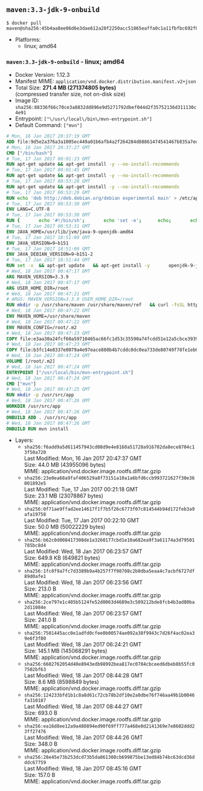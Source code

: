 ## `maven:3.3-jdk-9-onbuild`

```console
$ docker pull maven@sha256:45b4aa8ee06d6e3dae612a20f2250acc51865eaffa0c1a11fbfbc692f0f26bb3
```

-	Platforms:
	-	linux; amd64

### `maven:3.3-jdk-9-onbuild` - linux; amd64

-	Docker Version: 1.12.3
-	Manifest MIME: `application/vnd.docker.distribution.manifest.v2+json`
-	Total Size: **271.4 MB (271374805 bytes)**  
	(compressed transfer size, not on-disk size)
-	Image ID: `sha256:88336f66c70ce3a8832dd896e9d5271792dbef044d2f35752136d311130c4e91`
-	Entrypoint: `["\/usr\/local\/bin\/mvn-entrypoint.sh"]`
-	Default Command: `["mvn"]`

```dockerfile
# Mon, 16 Jan 2017 20:37:19 GMT
ADD file:9d5e2a376a3a1005ec449a01b6afb4a2f264284d88861474541467b835a7edfc in / 
# Mon, 16 Jan 2017 20:37:27 GMT
CMD ["/bin/bash"]
# Tue, 17 Jan 2017 00:01:23 GMT
RUN apt-get update && apt-get install -y --no-install-recommends 		ca-certificates 		curl 		wget 	&& rm -rf /var/lib/apt/lists/*
# Tue, 17 Jan 2017 00:01:45 GMT
RUN apt-get update && apt-get install -y --no-install-recommends 		bzr 		git 		mercurial 		openssh-client 		subversion 				procps 	&& rm -rf /var/lib/apt/lists/*
# Tue, 17 Jan 2017 00:53:28 GMT
RUN apt-get update && apt-get install -y --no-install-recommends 		bzip2 		unzip 		xz-utils 	&& rm -rf /var/lib/apt/lists/*
# Tue, 17 Jan 2017 00:53:29 GMT
RUN echo 'deb http://deb.debian.org/debian experimental main' > /etc/apt/sources.list.d/experimental.list
# Tue, 17 Jan 2017 00:53:30 GMT
ENV LANG=C.UTF-8
# Tue, 17 Jan 2017 00:53:30 GMT
RUN { 		echo '#!/bin/sh'; 		echo 'set -e'; 		echo; 		echo 'dirname "$(dirname "$(readlink -f "$(which javac || which java)")")"'; 	} > /usr/local/bin/docker-java-home 	&& chmod +x /usr/local/bin/docker-java-home
# Tue, 17 Jan 2017 00:53:31 GMT
ENV JAVA_HOME=/usr/lib/jvm/java-9-openjdk-amd64
# Tue, 17 Jan 2017 18:51:09 GMT
ENV JAVA_VERSION=9~b151
# Tue, 17 Jan 2017 18:51:09 GMT
ENV JAVA_DEBIAN_VERSION=9~b151-2
# Tue, 17 Jan 2017 18:51:44 GMT
RUN set -x 	&& apt-get update 	&& apt-get install -y 		openjdk-9-jdk-headless="$JAVA_DEBIAN_VERSION" 	&& rm -rf /var/lib/apt/lists/* 	&& [ "$JAVA_HOME" = "$(docker-java-home)" ]
# Wed, 18 Jan 2017 00:47:17 GMT
ARG MAVEN_VERSION=3.3.9
# Wed, 18 Jan 2017 00:47:17 GMT
ARG USER_HOME_DIR=/root
# Wed, 18 Jan 2017 00:47:21 GMT
# ARGS: MAVEN_VERSION=3.3.9 USER_HOME_DIR=/root
RUN mkdir -p /usr/share/maven /usr/share/maven/ref   && curl -fsSL http://apache.osuosl.org/maven/maven-3/$MAVEN_VERSION/binaries/apache-maven-$MAVEN_VERSION-bin.tar.gz     | tar -xzC /usr/share/maven --strip-components=1   && ln -s /usr/share/maven/bin/mvn /usr/bin/mvn
# Wed, 18 Jan 2017 00:47:22 GMT
ENV MAVEN_HOME=/usr/share/maven
# Wed, 18 Jan 2017 00:47:22 GMT
ENV MAVEN_CONFIG=/root/.m2
# Wed, 18 Jan 2017 00:47:23 GMT
COPY file:e3aa30a24fcf60a59710465ac66fc1d53c35590a74fcdd51e12a5cbce393904b in /usr/local/bin/mvn-entrypoint.sh 
# Wed, 18 Jan 2017 00:47:23 GMT
COPY file:b3fc14e8337e0079a4e97eace880b4b7cddc0dc0ea733de80749f78fe1eb089a in /usr/share/maven/ref/ 
# Wed, 18 Jan 2017 00:47:24 GMT
VOLUME [/root/.m2]
# Wed, 18 Jan 2017 00:47:24 GMT
ENTRYPOINT ["/usr/local/bin/mvn-entrypoint.sh"]
# Wed, 18 Jan 2017 00:47:24 GMT
CMD ["mvn"]
# Wed, 18 Jan 2017 00:47:25 GMT
RUN mkdir -p /usr/src/app
# Wed, 18 Jan 2017 00:47:26 GMT
WORKDIR /usr/src/app
# Wed, 18 Jan 2017 00:47:26 GMT
ONBUILD ADD . /usr/src/app
# Wed, 18 Jan 2017 00:47:26 GMT
ONBUILD RUN mvn install
```

-	Layers:
	-	`sha256:f6add9a5d611457943cd08d9e4e8160a51728a916702da8ece8704c13f50a720`  
		Last Modified: Mon, 16 Jan 2017 20:47:37 GMT  
		Size: 44.0 MB (43955096 bytes)  
		MIME: application/vnd.docker.image.rootfs.diff.tar.gzip
	-	`sha256:23e0ea68a9faf406529a8f73151a10a1a6bfd6ccb993721627f30e36001892e5`  
		Last Modified: Tue, 17 Jan 2017 00:21:18 GMT  
		Size: 23.1 MB (23078867 bytes)  
		MIME: application/vnd.docker.image.rootfs.diff.tar.gzip
	-	`sha256:0f71ae9ffad2ee14617f1f7b5f26c6773f07c814544b94d172feb3a9afa19758`  
		Last Modified: Tue, 17 Jan 2017 00:22:10 GMT  
		Size: 50.0 MB (50022229 bytes)  
		MIME: application/vnd.docker.image.rootfs.diff.tar.gzip
	-	`sha256:b62c0d008417308de1a3260177cbd1e10a682ea9f3a61174a3d79501785bc8d4`  
		Last Modified: Wed, 18 Jan 2017 06:23:57 GMT  
		Size: 649.8 KB (649821 bytes)  
		MIME: application/vnd.docker.image.rootfs.diff.tar.gzip
	-	`sha256:1fc0f9a7fc7d3389b9a4b257f7f98708c2b0dba5eaa4c7acbf6727df89d0afe1`  
		Last Modified: Wed, 18 Jan 2017 06:23:56 GMT  
		Size: 213.0 B  
		MIME: application/vnd.docker.image.rootfs.diff.tar.gzip
	-	`sha256:2ce797e1c405b5124fe52d0063d4689e3c509212bde8fcb4b3ad80ba2d11084e`  
		Last Modified: Wed, 18 Jan 2017 06:23:57 GMT  
		Size: 241.0 B  
		MIME: application/vnd.docker.image.rootfs.diff.tar.gzip
	-	`sha256:7501445acc0e1adfd0cfee0b00574ae092a38f9943c7d26f4ac02ea39e6f3f80`  
		Last Modified: Wed, 18 Jan 2017 06:24:21 GMT  
		Size: 145.1 MB (145068291 bytes)  
		MIME: application/vnd.docker.image.rootfs.diff.tar.gzip
	-	`sha256:6602762054d40e8943edb98992bea817ec0784cbceed6dbeb8b55fc07502bf63`  
		Last Modified: Wed, 18 Jan 2017 08:44:28 GMT  
		Size: 8.6 MB (8598849 bytes)  
		MIME: application/vnd.docker.image.rootfs.diff.tar.gzip
	-	`sha256:124233bfd1b1c8a8d61c72cb78b2df10e2a0dbe76f746aa49b1b0046fa310187`  
		Last Modified: Wed, 18 Jan 2017 08:44:27 GMT  
		Size: 693.0 B  
		MIME: application/vnd.docker.image.rootfs.diff.tar.gzip
	-	`sha256:ea16d8ee12a9a480894ed90f69ff777a468e0d2141369e7e8602ddd23ff27476`  
		Last Modified: Wed, 18 Jan 2017 08:44:26 GMT  
		Size: 348.0 B  
		MIME: application/vnd.docker.image.rootfs.diff.tar.gzip
	-	`sha256:28e45e73b253dcd73b5da861308cb699875be13ed84b74bc63dcd36dddc67759`  
		Last Modified: Wed, 18 Jan 2017 08:45:16 GMT  
		Size: 157.0 B  
		MIME: application/vnd.docker.image.rootfs.diff.tar.gzip
